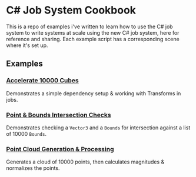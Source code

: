 C# Job System Cookbook
=======================

This is a repo of examples i've written to learn how to use the C# job system to write systems at scale using the new C# job system, here for reference and sharing.  Each example script has a corresponding scene where it's set up.



## Examples
### [Accelerate 10000 Cubes](Assets/Scripts/AccelerationParallelFor.cs)

Demonstrates a simple dependency setup & working with Transforms in jobs.

### [Point & Bounds Intersection Checks](Assets/Scripts/CheckBoundsParallelFor.cs)

Demonstrates checking a `Vector3` and a `Bounds` for intersection against a list of 10000 `Bounds`.

### [Point Cloud Generation & Processing](Assets/Scripts/PointCloudProcessing.cs)

Generates a cloud of 10000 points, then calculates magnitudes & normalizes the points.
